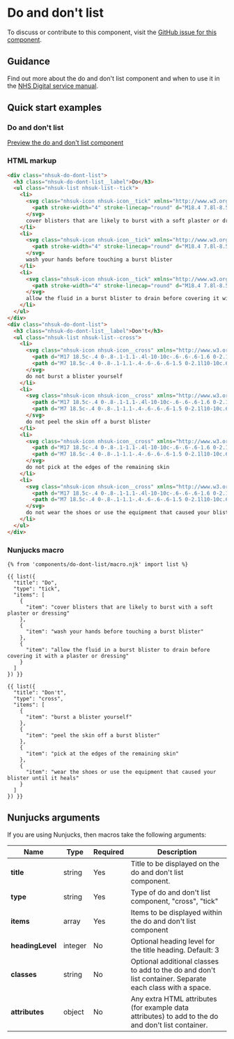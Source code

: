 # Do and don't list

To discuss or contribute to this component, visit the [GitHub issue for this component](https://github.com/nhsuk/nhsuk-frontend/issues/164).

## Guidance
Find out more about the do and don't list component and when to use it in the [NHS Digital service manual](https://beta.nhs.uk/service-manual/patterns/do-and-dont-lists/).

## Quick start examples

### Do and don't list

[Preview the do and don't list component](https://nhsuk.github.io/nhsuk-frontend/components/do-dont-list/index.html)

### HTML markup

```html
<div class="nhsuk-do-dont-list">
  <h3 class="nhsuk-do-dont-list__label">Do</h3>
  <ul class="nhsuk-list nhsuk-list--tick">
    <li>
      <svg class="nhsuk-icon nhsuk-icon__tick" xmlns="http://www.w3.org/2000/svg" viewBox="0 0 24 24" fill="none" aria-hidden="true">
        <path stroke-width="4" stroke-linecap="round" d="M18.4 7.8l-8.5 8.4L5.6 12"></path>
      </svg>
      cover blisters that are likely to burst with a soft plaster or dressing
    </li>
    <li>
      <svg class="nhsuk-icon nhsuk-icon__tick" xmlns="http://www.w3.org/2000/svg" viewBox="0 0 24 24" fill="none" aria-hidden="true">
        <path stroke-width="4" stroke-linecap="round" d="M18.4 7.8l-8.5 8.4L5.6 12"></path>
      </svg>
      wash your hands before touching a burst blister
    </li>
    <li>
      <svg class="nhsuk-icon nhsuk-icon__tick" xmlns="http://www.w3.org/2000/svg" viewBox="0 0 24 24" fill="none" aria-hidden="true">
        <path stroke-width="4" stroke-linecap="round" d="M18.4 7.8l-8.5 8.4L5.6 12"></path>
      </svg>
      allow the fluid in a burst blister to drain before covering it with a plaster or dressing
    </li>
  </ul>
</div>
<div class="nhsuk-do-dont-list">
  <h3 class="nhsuk-do-dont-list__label">Don't</h3>
  <ul class="nhsuk-list nhsuk-list--cross">
    <li>
      <svg class="nhsuk-icon nhsuk-icon__cross" xmlns="http://www.w3.org/2000/svg" viewBox="0 0 24 24" aria-hidden="true">
        <path d="M17 18.5c-.4 0-.8-.1-1.1-.4l-10-10c-.6-.6-.6-1.6 0-2.1.6-.6 1.5-.6 2.1 0l10 10c.6.6.6 1.5 0 2.1-.3.3-.6.4-1 .4z"></path>
        <path d="M7 18.5c-.4 0-.8-.1-1.1-.4-.6-.6-.6-1.5 0-2.1l10-10c.6-.6 1.5-.6 2.1 0 .6.6.6 1.5 0 2.1l-10 10c-.3.3-.6.4-1 .4z"></path>
      </svg>
      do not burst a blister yourself
    </li>
    <li>
      <svg class="nhsuk-icon nhsuk-icon__cross" xmlns="http://www.w3.org/2000/svg" viewBox="0 0 24 24" aria-hidden="true">
        <path d="M17 18.5c-.4 0-.8-.1-1.1-.4l-10-10c-.6-.6-.6-1.6 0-2.1.6-.6 1.5-.6 2.1 0l10 10c.6.6.6 1.5 0 2.1-.3.3-.6.4-1 .4z"></path>
        <path d="M7 18.5c-.4 0-.8-.1-1.1-.4-.6-.6-.6-1.5 0-2.1l10-10c.6-.6 1.5-.6 2.1 0 .6.6.6 1.5 0 2.1l-10 10c-.3.3-.6.4-1 .4z"></path>
      </svg>
      do not peel the skin off a burst blister
    </li>
    <li>
      <svg class="nhsuk-icon nhsuk-icon__cross" xmlns="http://www.w3.org/2000/svg" viewBox="0 0 24 24" aria-hidden="true">
        <path d="M17 18.5c-.4 0-.8-.1-1.1-.4l-10-10c-.6-.6-.6-1.6 0-2.1.6-.6 1.5-.6 2.1 0l10 10c.6.6.6 1.5 0 2.1-.3.3-.6.4-1 .4z"></path>
        <path d="M7 18.5c-.4 0-.8-.1-1.1-.4-.6-.6-.6-1.5 0-2.1l10-10c.6-.6 1.5-.6 2.1 0 .6.6.6 1.5 0 2.1l-10 10c-.3.3-.6.4-1 .4z"></path>
      </svg>
      do not pick at the edges of the remaining skin
    </li>
    <li>
      <svg class="nhsuk-icon nhsuk-icon__cross" xmlns="http://www.w3.org/2000/svg" viewBox="0 0 24 24" aria-hidden="true">
        <path d="M17 18.5c-.4 0-.8-.1-1.1-.4l-10-10c-.6-.6-.6-1.6 0-2.1.6-.6 1.5-.6 2.1 0l10 10c.6.6.6 1.5 0 2.1-.3.3-.6.4-1 .4z"></path>
        <path d="M7 18.5c-.4 0-.8-.1-1.1-.4-.6-.6-.6-1.5 0-2.1l10-10c.6-.6 1.5-.6 2.1 0 .6.6.6 1.5 0 2.1l-10 10c-.3.3-.6.4-1 .4z"></path>
      </svg>
      do not wear the shoes or use the equipment that caused your blister until it heals
    </li>
  </ul>
</div>
```

### Nunjucks macro

```
{% from 'components/do-dont-list/macro.njk' import list %}

{{ list({
  "title": "Do",
  "type": "tick",
  "items": [
    {
      "item": "cover blisters that are likely to burst with a soft plaster or dressing"
    },
    {
      "item": "wash your hands before touching a burst blister"
    },
    {
      "item": "allow the fluid in a burst blister to drain before covering it with a plaster or dressing"
    }
  ]
}) }}

{{ list({
  "title": "Don't",
  "type": "cross",
  "items": [
    {
      "item": "burst a blister yourself"
    },
    {
      "item": "peel the skin off a burst blister"
    },
    {
      "item": "pick at the edges of the remaining skin"
    },
    {
      "item": "wear the shoes or use the equipment that caused your blister until it heals"
    }
  ]
}) }}
```

## Nunjucks arguments

If you are using Nunjucks, then macros take the following arguments:

| Name              | Type     | Required  | Description |
| ------------------|----------|-----------|-------------|
| **title**         | string   | Yes       | Title to be displayed on the do and don't list component. |
| **type**          | string   | Yes       | Type of do and don't list component, "cross", "tick" |
| **items**         | array    | Yes       | Items to be displayed within the do and don't list component |
| **headingLevel**  | integer  | No        | Optional heading level for the title heading. Default: 3 |
| **classes**       | string   | No        | Optional additional classes to add to the do and don't list container. Separate each class with a space. |
| **attributes**    | object   | No        | Any extra HTML attributes (for example data attributes) to add to the do and don't list container. |
